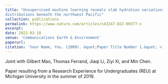 ```yaml
---
title: "Unsupervised machine learning reveals slab hydration variations from deep earthquake
distributions beneath the northwest Pacific"
collection: publications
permalink: https://www.nature.com/articles/s43247-022-00377-x
excerpt: 
date: 2022-03-10
venue: 'Communications Earth & Environment'
paperurl: 
citation: 'Your Name, You. (2009). &quot;Paper Title Number 1.&quot; <i>Journal 1</i>. 1(1).'
---
```

Joint with Gilbert Mao, Thomas Ferrand, Jiaqi Li, Ziyi Xi, and Min Chen.

Paper resulting from a Research Experience for Undergraduates (REU) at Michigan University in the summer of 2019.
